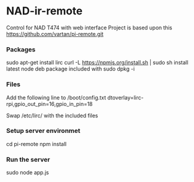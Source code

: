 # NAD-ir-remote
Control for NAD T474 with web interface
Project is based upon this https://github.com/vartan/pi-remote.git



### Packages
sudo apt-get install lirc
curl -L https://npmjs.org/install.sh | sudo sh
install latest node deb package included with sudo dpkg -i

### Files
Add the following line to /boot/config.txt
dtoverlay=lirc-rpi,gpio_out_pin=16,gpio_in_pin=18


Swap /etc/lirc/ with the included files

### Setup server environmet
cd pi-remote
npm install

### Run the server
sudo node app.js

